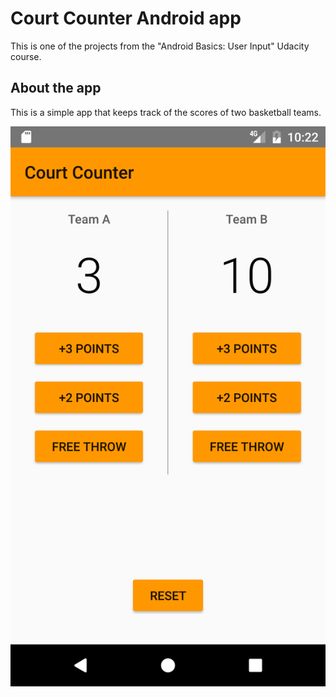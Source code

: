 # Court Counter Android app

This is one of the projects from the "Android Basics: User Input" Udacity course.

## About the app

This is a simple app that keeps track of the scores of two basketball teams.

![Court Counter](/media/court-counter.png)